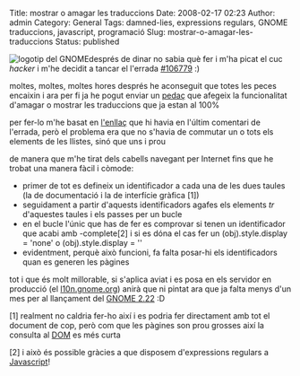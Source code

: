 Title: mostrar o amagar les traduccions
Date: 2008-02-17 02:23
Author: admin
Category: General
Tags: damned-lies, expressions regulars, GNOME traduccions, javascript, programació
Slug: mostrar-o-amagar-les-traduccions
Status: published

<img src="http://gil.badall.net/wp-content/uploads/2008/01/gnomefoot.png" data-align="right" alt="logotip del GNOME" />després de dinar no sabia què fer i m'ha picat el cuc *hacker* i m'he decidit a tancar el l'errada <a href="http://bugzilla.gnome.org/show_bug.cgi?id=106779" target="_blank" rel="noopener">#106779</a> :)

moltes, moltes, moltes hores després he aconseguit que totes les peces encaixin i ara per fi ja he pogut enviar un <a href="http://bugzilla.gnome.org/attachment.cgi?id=105411&amp;action=view" target="_blank" rel="noopener">pedaç</a> que afegeix la funcionalitat d'amagar o mostrar les traduccions que ja estan al 100%

per fer-lo m'he basat en <a href="http://www.dustindiaz.com/seven-togglers/" target="_blank" rel="noopener">l'enllaç</a> que hi havia en l'últim comentari de l'errada, però el problema era que no s'havia de commutar un o tots els elements de les llistes, sinó que uns i prou

de manera que m'he tirat dels cabells navegant per Internet fins que he trobat una manera fàcil i còmode:

- primer de tot es defineix un identificador a cada una de les dues taules (la de documentació i la de interfície gràfica \[1\])
- seguidament a partir d'aquests identificadors agafes els elements *tr* d'aquestes taules i els passes per un bucle
- en el bucle l'únic que has de fer es comprovar si tenen un identificador que acabi amb -complete\[2\] i si es dóna el cas fer un (obj).style.display = 'none' o (obj).style.display = ''
- evidentment, perquè això funcioni, fa falta posar-hi els identificadors quan es generen les pàgines

tot i que és molt millorable, si s'aplica aviat i es posa en els servidor en producció (el <a href="http://l10n.gnome.org" target="_blank" rel="noopener">l10n.gnome.org</a>) anirà que ni pintat ara que ja falta menys d'un mes per al llançament del <a href="http://live.gnome.org/TwoPointTwentyone" target="_blank" rel="noopener">GNOME 2.22</a> :D

\[1\] realment no caldria fer-ho així i es podria fer directament amb tot el document de cop, però com que les pàgines son prou grosses així la consulta al <a href="http://en.wikipedia.org/wiki/Document_object_model" target="_blank" rel="noopener">DOM</a> es més curta

\[2\] i això és possible gràcies a que disposem d'expressions regulars a <a href="http://en.wikipedia.org/wiki/Javascript" target="_blank" rel="noopener">Javascript</a>!
